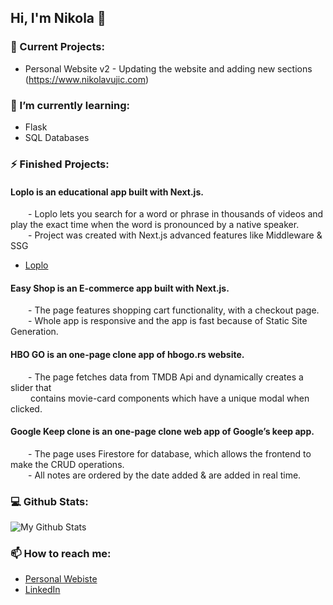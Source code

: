 ## Hi, I'm Nikola 👋


### 🔭 Current Projects:

- Personal Website v2 - Updating the website and adding new sections (https://www.nikolavujic.com)

### 🌱 I’m currently learning:

- Flask
- SQL Databases

### ⚡ Finished Projects:

#### Loplo is an educational app built with Next.js.
  - Loplo lets you search for a word or phrase in thousands of videos and play the exact time when the word is pronounced by a native speaker.\
  - Project was created with Next.js advanced features like Middleware & SSG 
  - [Loplo](https://loplo.com)
  
#### Easy Shop is an E-commerce app built with Next.js.
  - The page features shopping cart functionality, with a checkout page.\
  - Whole app is responsive and the app is fast because of Static Site Generation. 

#### HBO GO is an one-page clone app of hbogo.rs website.
  - The page fetches data from TMDB Api and dynamically creates a slider that \
    contains movie-card components which have a unique modal when clicked.

#### Google Keep clone is an one-page clone web app of Google’s keep app.
  - The page uses Firestore for database, which allows the frontend to make the CRUD operations.\
  - All notes are ordered by the date added & are added in real time. 

### 💻 Github Stats:
 ![My Github Stats](https://github-readme-stats.vercel.app/api?username=vujic02&&show_icons=true&theme=tokyonight&count_private=true)
 
### 📫 How to reach me:
 - [Personal Webiste](https://nikolavujic.com)
 - [LinkedIn](https://www.linkedin.com/in/nikola-vuji%C4%87/)
